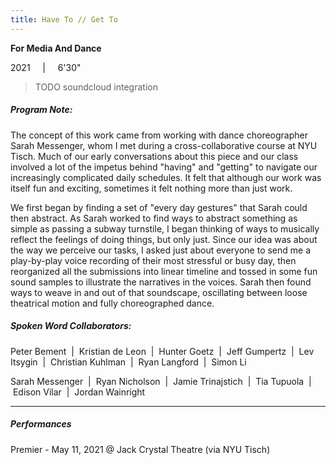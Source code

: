 ```yaml
---
title: Have To // Get To
---
```

**For Media And Dance**

2021     |     6'30"<br>

> TODO soundcloud integration

##### Program Note: 

The concept of this work came from working with dance choreographer Sarah Messenger, whom I met during a cross-collaborative course at NYU Tisch. Much of our early conversations about this piece and our class involved a lot of the impetus behind "having" and "getting" to navigate our increasingly complicated daily schedules. It felt that although our work was itself fun and exciting, sometimes it felt nothing more than just work.

We first began by finding a set of "every day gestures" ​that Sarah could then abstract. As Sarah worked to find ways to abstract something as simple as passing a subway turnstile, I began thinking of ways to musically reflect the feelings of doing things, but only just. Since our idea was about the way we perceive our tasks, I asked just about everyone to send me a play-by-play voice recording of their most stressful or busy day, then reorganized all the submissions into linear timeline and tossed in some fun sound samples to illustrate the narratives in the voices. Sarah then found ways to weave in and out of that soundscape, oscillating between loose theatrical motion and fully choreographed dance.

##### Spoken Word Collaborators: 

Peter Bement  |  Kristian de Leon  |  Hunter Goetz  |  Jeff Gumpertz  |  Lev Itsygin  |  Christian Kuhlman  |  Ryan Langford  |  Simon Li

Sarah Messenger  |  Ryan Nicholson  |  Jamie Trinajstich  |  Tia Tupuola  |  Edison Vilar  |  Jordan Wainright

---
##### Performances

Premier - May 11, 2021 @ Jack Crystal Theatre (via NYU Tisch)